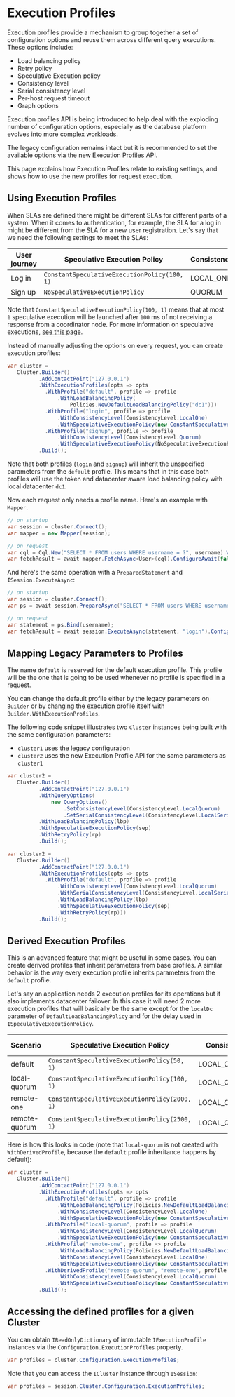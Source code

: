 # Execution Profiles

Execution profiles provide a mechanism to group together a set of configuration options and reuse them across different query executions. These options include:

- Load balancing policy
- Retry policy
- Speculative Execution policy
- Consistency level
- Serial consistency level
- Per-host request timeout
- Graph options

Execution profiles API is being introduced to help deal with the exploding number of configuration options, especially
as the database platform evolves into more complex workloads.

The legacy configuration remains intact but it is recommended to set the available options via the new Execution Profiles API.

This page explains how Execution Profiles relate to existing settings, and shows how to use the new profiles for
request execution.

## Using Execution Profiles

When SLAs are defined there might be different SLAs for different parts of a system. When it comes to authentication, for example, the SLA for a log in might be different from the SLA for a new user registration. Let's say that we need the following settings to meet the SLAs:

| User journey    | Speculative Execution Policy                 | Consistency |
|-----------------|----------------------------------------------|-------------|
| Log in          | `ConstantSpeculativeExecutionPolicy(100, 1)`  | LOCAL_ONE   |
| Sign up         | `NoSpeculativeExecutionPolicy`               | QUORUM      |

Note that `ConstantSpeculativeExecutionPolicy(100, 1)` means that at most `1` speculative execution will be launched after `100` ms of not receiving a response from a coordinator node. For more information on speculative executions, [see this page](../speculative-retries).

Instead of manually adjusting the options on every request, you can create execution profiles:

```csharp
var cluster =
   Cluster.Builder()
          .AddContactPoint("127.0.0.1")
          .WithExecutionProfiles(opts => opts
            .WithProfile("default", profile => profile
                .WithLoadBalancingPolicy(
                    Policies.NewDefaultLoadBalancingPolicy("dc1")))
            .WithProfile("login", profile => profile
                .WithConsistencyLevel(ConsistencyLevel.LocalOne)
                .WithSpeculativeExecutionPolicy(new ConstantSpeculativeExecutionPolicy(delay: 100, maxSpeculativeExecutions: 1)))
            .WithProfile("signup", profile => profile
                .WithConsistencyLevel(ConsistencyLevel.Quorum)
                .WithSpeculativeExecutionPolicy(NoSpeculativeExecutionPolicy.Instance)))
          .Build();
```

Note that both profiles (`login` and `signup`) will inherit the unspecified parameters from the `default` profile. This means that in this case both profiles will use the token and datacenter aware load balancing policy with local datacenter `dc1`.

Now each request only needs a profile name. Here's an example with `Mapper`.

```csharp
// on startup
var session = cluster.Connect();
var mapper = new Mapper(session);

// on request
var cql = Cql.New("SELECT * FROM users WHERE username = ?", username).WithExecutionProfile("login");
var fetchResult = await mapper.FetchAsync<User>(cql).ConfigureAwait(false);
```

And here's the same operation with a `PreparedStatement` and `ISession.ExecuteAsync`:

```csharp
// on startup
var session = cluster.Connect();
var ps = await session.PrepareAsync("SELECT * FROM users WHERE username = ?").ConfigureAwait(false);

// on request
var statement = ps.Bind(username);
var fetchResult = await session.ExecuteAsync(statement, "login").ConfigureAwait(false);
```

## Mapping Legacy Parameters to Profiles

The name `default` is reserved for the default execution profile. This profile will be the one that is going to be used whenever no profile is specified in a request.

You can change the default profile either by the legacy parameters on `Builder` or by changing the execution profile itself with `Builder.WithExecutionProfiles`.

The following code snippet illustrates two `Cluster` instances being built with the same configuration parameters:

- `cluster1` uses the legacy configuration
- `cluster2` uses the new Execution Profile API for the same parameters as `cluster1`

```csharp
var cluster2 = 
   Cluster.Builder()
          .AddContactPoint("127.0.0.1")
          .WithQueryOptions(
              new QueryOptions()
                  .SetConsistencyLevel(ConsistencyLevel.LocalQuorum)
                  .SetSerialConsistencyLevel(ConsistencyLevel.LocalSerial))
          .WithLoadBalancingPolicy(lbp)
          .WithSpeculativeExecutionPolicy(sep)
          .WithRetryPolicy(rp)
          .Build();

var cluster2 = 
   Cluster.Builder()
          .AddContactPoint("127.0.0.1")
          .WithExecutionProfiles(opts => opts
            .WithProfile("default", profile => profile
                .WithConsistencyLevel(ConsistencyLevel.LocalQuorum)
                .WithSerialConsistencyLevel(ConsistencyLevel.LocalSerial)
                .WithLoadBalancingPolicy(lbp)
                .WithSpeculativeExecutionPolicy(sep)
                .WithRetryPolicy(rp)))
          .Build();
```

## Derived Execution Profiles

This is an advanced feature that might be useful in some cases. You can create derived profiles that inherit parameters from base profiles. A similar behavior is the way every execution profile inherits parameters from the `default` profile.

Let's say an application needs 2 execution profiles for its operations but it also implements datacenter failover. In this case it will need 2 more execution profiles that will basically be the same except for the `localDc` parameter of `DefaultLoadBalancingPolicy` and for the delay used in `ISpeculativeExecutionPolicy`.

| Scenario       | Speculative Execution Policy    | Consistency  | Local Datacenter |
|----------------|------------------|--------------|-----------------|
| default        | `ConstantSpeculativeExecutionPolicy(50, 1)`             | LOCAL_ONE    | dc1             |
| local-quorum   | `ConstantSpeculativeExecutionPolicy(100, 1)`            | LOCAL_QUORUM | dc1             |
| remote-one     | `ConstantSpeculativeExecutionPolicy(2000, 1)`           | LOCAL_ONE    | dc2             |
| remote-quorum  | `ConstantSpeculativeExecutionPolicy(2500, 1)`           | LOCAL_QUORUM | dc2             |

Here is how this looks in code (note that `local-quorum` is not created with `WithDerivedProfile`, because the `default` profile inheritance happens by default):

```csharp
var cluster =
   Cluster.Builder()
          .AddContactPoint("127.0.0.1")
          .WithExecutionProfiles(opts => opts
            .WithProfile("default", profile => profile
                .WithLoadBalancingPolicy(Policies.NewDefaultLoadBalancingPolicy("dc1"))
                .WithConsistencyLevel(ConsistencyLevel.LocalOne)
                .WithSpeculativeExecutionPolicy(new ConstantSpeculativeExecutionPolicy(delay: 50, maxSpeculativeExecutions: 1)))
            .WithProfile("local-quorum", profile => profile
                .WithConsistencyLevel(ConsistencyLevel.LocalQuorum)
                .WithSpeculativeExecutionPolicy(new ConstantSpeculativeExecutionPolicy(delay: 100, maxSpeculativeExecutions: 1)))
            .WithProfile("remote-one", profile => profile
                .WithLoadBalancingPolicy(Policies.NewDefaultLoadBalancingPolicy("dc2")))
                .WithConsistencyLevel(ConsistencyLevel.LocalOne)
                .WithSpeculativeExecutionPolicy(new ConstantSpeculativeExecutionPolicy(delay: 2000, maxSpeculativeExecutions: 1)))
            .WithDerivedProfile("remote-quorum", "remote-one", profile => profile
                .WithConsistencyLevel(ConsistencyLevel.LocalQuorum)
                .WithSpeculativeExecutionPolicy(new ConstantSpeculativeExecutionPolicy(delay: 2500, maxSpeculativeExecutions: 1))))
          .Build();
```

## Accessing the defined profiles for a given Cluster

You can obtain `IReadOnlyDictionary` of immutable `IExecutionProfile` instances via the `Configuration.ExecutionProfiles` property.

```csharp
var profiles = cluster.Configuration.ExecutionProfiles;
```

Note that you can access the `ICluster` instance through `ISession`:

```csharp
var profiles = session.Cluster.Configuration.ExecutionProfiles;
```

